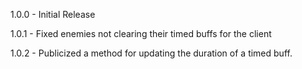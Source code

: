 1.0.0 - Initial Release

1.0.1 - Fixed enemies not clearing their timed buffs for the client

1.0.2 - Publicized a method for updating the duration of a timed buff.
